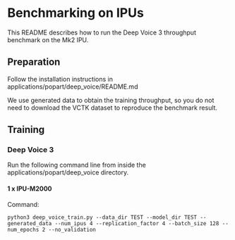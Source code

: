 # Benchmarking on IPUs

This README describes how to run the Deep Voice 3 throughput benchmark on the Mk2 IPU.

## Preparation

Follow the installation instructions in applications/popart/deep_voice/README.md

We use generated data to obtain the training throughput, so you do not
need to download the VCTK dataset to reproduce the benchmark result.

## Training

### Deep Voice 3

Run the following command line from inside the applications/popart/deep_voice directory.

#### 1 x IPU-M2000

Command:
```console
python3 deep_voice_train.py --data_dir TEST --model_dir TEST --generated_data --num_ipus 4 --replication_factor 4 --batch_size 128 --num_epochs 2 --no_validation
```
